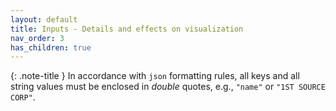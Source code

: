 ```yaml
---
layout: default
title: Inputs - Details and effects on visualization
nav_order: 3
has_children: true
---
```


{: .note-title }
In accordance with `json` formatting rules, all keys and all string values must be enclosed in *double* quotes, e.g., `"name"` or `"1ST SOURCE CORP"`. 

